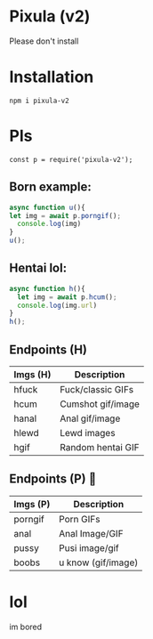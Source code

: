 # Pixula (v2)
Please don't install

# Installation
`npm i pixula-v2`

# Pls
`const p = require('pixula-v2');`

## Born example:

```js
async function u(){
let img = await p.porngif();
  console.log(img)
}
u();
```

## Hentai lol:

```js
async function h(){
  let img = await p.hcum();
  console.log(img.url)
}
h();
```

## Endpoints (H)

| Imgs (H) | Description |
| ------ | ------ |
| hfuck | Fuck/classic GIFs |
| hcum | Cumshot gif/image |
| hanal | Anal gif/image |
| hlewd | Lewd images |
| hgif | Random hentai GIF |

## Endpoints (P) 🍑

| Imgs (P) | Description |
| ------ | ------ |
| porngif | Porn GIFs |
| anal | Anal Image/GIF |
| pussy | Pusi image/gif |
| boobs | u know (gif/image) |

# lol
im bored